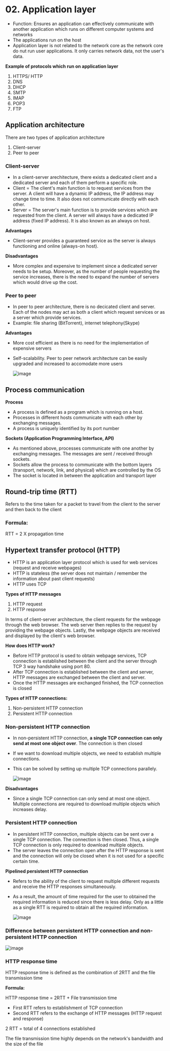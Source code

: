 # 02. Application layer
- Function: Ensures an application can effectively communicate with another application which runs on different computer systems and networks
- The applications run on the host
- Application layer is not related to the network core as the network core do nut run user applications. It only carries network data, not the user's data.

**Example of protocols which run on application layer**
1. HTTPS/ HTTP
2. DNS
3. DHCP
4. SMTP
5. IMAP
6. POP3
7. FTP

## Application architecture
There are two types of application architecture
1. Client-server 
2. Peer to peer

### Client-server
- In a client-server arechitecture, there exists a dedicated client and a dedicated server and each of them perform a specific role.
- Client =  The client's main function is to request services from the server. A client will have a dynamic IP address, the IP address may change time to time. It also does not communicate directly with each other.
- Server = The server's main function is to provide services which are requested from the client. A server will always have a dedicated IP address (fixed IP address). It is also known as an always on host.

**Advantages**
- Client-server provides a guaranteed service as the server is always functioning and online (always-on host).

**Disadvantages**
- More complex and expensive to implement since a dedicated server needs to be setup. Moreover, as the number of people requesting the service increases, there is the need to expand the number of servers which would drive up the cost.

### Peer to peer
- In peer to peer architecture, there is no decicated client and server. Each of the nodes may act as both a client which request services or as a server which provide services.
- Example: file sharing (BitTorrent), internet telephony(Skype)

**Advantages**
- More cost efficient as there is no need for the implementation of expensive servers
- Self-scalability. Peer to peer network architecture can be easily upgraded and increased to accomodate more users

  ![image](https://github.com/user-attachments/assets/1e1a3c31-f44e-4820-b56e-151a42362630)

## Process communication

**Process**
- A process is defined as a program which is running on a host.
- Processes in different hosts communicate with each other by exchanging messages.
- A process is uniquely identified by its port number

**Sockets (Application Programming Interface, API)**
- As mentioned above, processes communicate with one another by exchanging messages. The messages are sent / received through sockets.
- Sockets allow the process to communicate with the bottom layers (transport, network, link, and physical) which are controlled by the OS
- The socket is located in between the application and transport layer

## Round-trip time (RTT)
Refers to the time taken for a packet to travel from the client to the server and then back to the client

### Formula:

RTT = 2 X propagation time

## Hypertext transfer protocol (HTTP)
- HTTP is an application layer protocol which is used for web services (request and receive webpages)
- HTTP is stateless (the server does not maintain / remember the information about past client requests)
- HTTP uses TCP

**Types of HTTP messages**
1. HTTP request
2. HTTP response

In terms of client-server architecture, the client requests for the webpage through the web browser. The web server then replies to the request by providing the webpage objects. Lastly, the webpage objects are received and displayed by the client's web browser.

**How does HTTP work?**
- Before HTTP protocol is used to obtain webpage services, TCP connection is established between the client and the server through TCP 3 way handshake using port 80.
- After TCP connection is established between the client and server,  HTTP messages are exchanged between the client and server.
- Once the HTTP messages are exchanged finished, the TCP connection is closed

**Types of HTTP connections:**
1. Non-persistent HTTP connection
2. Persistent HTTP connection

### Non-persistent HTTP connection
- In non-persistent HTTP connection, **a single TCP connection can only send at most one object over**. The connection is then closed
- If we want to download multiple objects, we need to establish multiple connections.
- This can be solved by setting up multiple TCP connections parallely.

  ![image](https://github.com/user-attachments/assets/a086012b-55e1-458b-984e-ae3c75afe5e7)

**Disadvantages**
- Since a single TCP connection can only send at most one object. Multiple connections are required to download multiple objects which increases delay.

### Persistent HTTP connection
- In persistent HTTP connection, multiple objects can be sent over a single TCP connection. The connection is then closed. Thus, a single TCP connection is only required to download multiple objects.
- The server leaves the connection open after the HTTP response is sent and the connection will only be closed when it is not used for a specific certain time.

**Pipelined persistent HTTP connection**
- Refers to the ability of the client to request multiple different requests and receive the HTTP responses simultaneously.
- As a result, the amount of time required for the user to obtained the required information is reduced since there is less delay. Only as a little as a single RTT is required to obtain all the required information.

  ![image](https://github.com/user-attachments/assets/e1e7ec58-8b8b-4bd1-b199-2053bdb50337)


### Difference between persistent HTTP connection and non-persistent HTTP connection
![image](https://github.com/user-attachments/assets/29a5a832-c338-4f54-81ec-d11cd19ff5d1)

### HTTP response time
HTTP response time is defined as the combination of 2RTT and the file transmission time

**Formula:**

HTTP response time = 2RTT + File transmission time

- First RTT refers to establishment of TCP connection
- Second RTT refers to the exchange of HTTP messages (HTTP request and response)

2 RTT = total of 4 connections established

The file transmission time highly depends on the network's bandwidth and the size of the file



